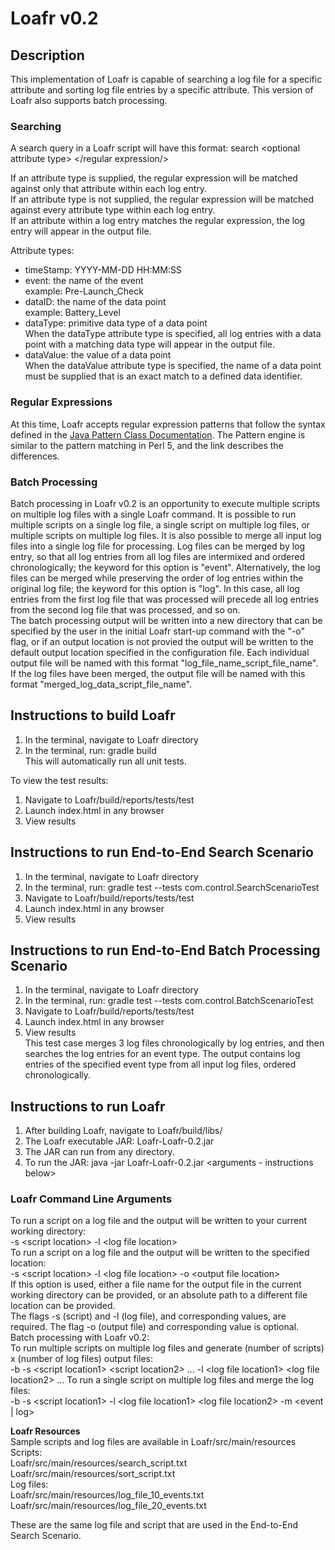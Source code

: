 # Loafr v0.2

## Description
This implementation of Loafr is capable of searching a log file for a specific attribute and sorting log file entries by a specific attribute. This version of Loafr also supports batch processing.

### Searching
A search query in a Loafr script will have this format: search \<optional attribute type\> \</regular expression/\>  

If an attribute type is supplied, the regular expression will be matched against only that attribute within each log entry.  
If an attribute type is not supplied, the regular expression will be matched against every attribute type within each log entry.  
If an attribute within a log entry matches the regular expression, the log entry will appear in the output file.   

Attribute types:  
- timeStamp: YYYY-MM-DD HH:MM:SS
- event: the name of the event  
    example: Pre-Launch_Check
- dataID: the name of the data point  
    example: Battery_Level
- dataType: primitive data type of a data point  
    When the dataType attribute type is specified, all log entries with a data point with a matching data type will appear in the output file.
- dataValue: the value of a data point  
    When the dataValue attribute type is specified, the name of a data point must be supplied that is an exact match to a defined data identifier.  
### Regular Expressions  
At this time, Loafr accepts regular expression patterns that follow the syntax defined in the [Java Pattern Class Documentation](https://docs.oracle.com/javase/8/docs/api/java/util/regex/Pattern.html). The Pattern engine is similar to the pattern matching in Perl 5, and the link describes the differences. 

### Batch Processing  
Batch processing in Loafr v0.2 is an opportunity to execute multiple scripts on multiple log files with a single Loafr command. It is possible to run multiple scripts on a single log file, a single script on multiple log files, or multiple scripts on multiple log files. It is also possible to merge all input log files into a single log file for processing. Log files can be merged by log entry, so that all log entries from all log files are intermixed and ordered chronologically; the keyword for this option is "event". Alternatively, the log files can be merged while preserving the order of log entries within the original log file; the keyword for this option is "log". In this case, all log entries from the first log file that was processed will precede all log entries from the second log file that was processed, and so on.   
The batch processing output will be written into a new directory that can be specified by the user in the initial Loafr start-up command with the "-o" flag, or if an output location is not provied the output will be written to the default output location specified in the configuration file. Each individual output file will be named with this format "log_file_name_script_file_name". If the log files have been merged, the output file will be named with this format "merged_log_data_script_file_name".


## Instructions to build Loafr
1. In the terminal, navigate to Loafr directory
2. In the terminal, run: gradle build  
This will automatically run all unit tests.

To view the test results:  
1. Navigate to Loafr/build/reports/tests/test
2. Launch index.html in any browser
3. View results

## Instructions to run End-to-End Search Scenario  
1. In the terminal, navigate to Loafr directory
2. In the terminal, run: gradle test --tests com.control.SearchScenarioTest  
3. Navigate to Loafr/build/reports/tests/test
4. Launch index.html in any browser
5. View results

## Instructions to run End-to-End Batch Processing Scenario
1. In the terminal, navigate to Loafr directory
2. In the terminal, run: gradle test --tests com.control.BatchScenarioTest
3. Navigate to Loafr/build/reports/tests/test
4. Launch index.html in any browser
5. View results  
This test case merges 3 log files chronologically by log entries, and then searches the log entries for an event type. The output contains log entries of the specified event type from all input log files, ordered chronologically. 

## Instructions to run Loafr    
1. After building Loafr, navigate to Loafr/build/libs/
2. The Loafr executable JAR: Loafr-Loafr-0.2.jar
3. The JAR can run from any directory.
4. To run the JAR: java -jar Loafr-Loafr-0.2.jar \<arguments - instructions below\>  

### Loafr Command Line Arguments  
To run a script on a log file and the output will be written to your current working directory:  
-s \<script location\> -l \<log file location\>  
To run a script on a log file and the output will be written to the specified location:  
-s \<script location\> -l \<log file location\> -o \<output file location\>  
    If this option is used, either a file name for the output file in the current working directory can be provided, or an absolute path to a different file location can be provided.  
The flags -s (script) and -l (log file), and corresponding values, are required. The flag -o (output file) and corresponding value is optional.  
Batch processing with Loafr v0.2:  
To run multiple scripts on multiple log files and generate (number of scripts) x (number of log files) output files:  
-b -s \<script location1\> \<script location2\> ... -l \<log file location1\> \<log file location2\> ...
To run a single script on multiple log files and merge the log files:  
-b -s \<script location1\> -l \<log file location1\> \<log file location2\> -m \<event | log\>

**Loafr Resources**  
Sample scripts and log files are available in Loafr/src/main/resources  
Scripts:     
    Loafr/src/main/resources/search_script.txt  
    Loafr/src/main/resources/sort_script.txt    
Log files:   
    Loafr/src/main/resources/log_file_10_events.txt  
    Loafr/src/main/resources/log_file_20_events.txt

These are the same log file and script that are used in the End-to-End Search Scenario.


